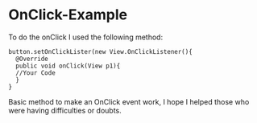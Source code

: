 # OnClick-Example
To do the onClick I used the following method:

```
button.setOnClickLister(new View.OnClickListener(){
  @Override
  public void onClick(View p1){
  //Your Code
  }
}
```

Basic method to make an OnClick event work, I hope I helped those who were having difficulties or doubts.

